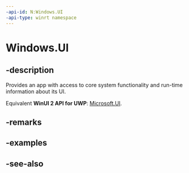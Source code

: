 ```yaml
---
-api-id: N:Windows.UI
-api-type: winrt namespace
---
```


# Windows.UI

## -description
Provides an app with access to core system functionality and run-time information about its UI.

Equivalent **WinUI 2 API for UWP**: [Microsoft.UI](/windows/winui/api/microsoft.ui).

## -remarks

## -examples

## -see-also
